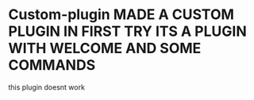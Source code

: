 # Custom-plugin MADE A CUSTOM PLUGIN IN FIRST TRY ITS A PLUGIN WITH WELCOME AND SOME COMMANDS
this plugin doesnt work
